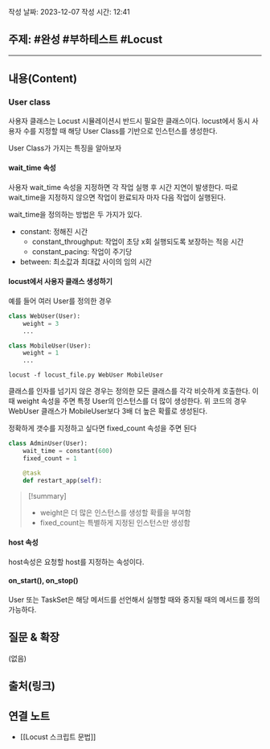 작성 날짜: 2023-12-07
작성 시간: 12:41

## 주제: #완성 #부하테스트 #Locust

----
## 내용(Content)
### User class

사용자 클래스는 Locust 시뮬레이션시 반드시 필요한 클래스이다. locust에서 동시 사용자 수를 지정할 때 해당 User Class를 기반으로 인스턴스를 생성한다.

User Class가 가지는 특징을 알아보자

#### wait_time 속성
사용자 wait_time 속성을 지정하면 각 작업 실행 후 시간 지연이 발생한다. 따로 wait_time을 지정하지 않으면 작업이 완료되자 마자 다음 작업이 실행된다.

wait_time을 정의하는 방법은 두 가지가 있다.

- constant: 정해진 시간
	- constant_throughput: 작업이 초당 x회 실행되도록 보장하는 적응 시간
	- constant_pacing: 작업이 주기당
- between: 최소값과 최대값 사이의 임의 시간

#### locust에서 사용자 클래스 생성하기

예를 들어 여러 User를 정의한 경우

```python
class WebUser(User):
    weight = 3
    ...

class MobileUser(User):
    weight = 1
    ...
```

```shell
locust -f locust_file.py WebUser MobileUser
```

클래스를 인자를 넘기지 않은 경우는 정의한 모든 클래스를 각각 비슷하게 호출한다. 이 때 weight 속성을 주면 특정 User의 인스턴스를 더 많이 생성한다. 위 코드의 경우 WebUser 클래스가 MobileUser보다 3배 더 높은 확률로 생성된다.


정확하게 갯수를 지정하고 싶다면 fixed_count 속성을 주면 된다

```python
class AdminUser(User):
    wait_time = constant(600)
    fixed_count = 1

    @task
    def restart_app(self):
```

>[!summary]
>- weight은 더 많은 인스턴스를 생성할 확률을 부여함
>- fixed_count는 특별하게 지정된 인스턴스만 생성함

#### host 속성

host속성은 요청할 host를 지정하는 속성이다.

#### on_start(), on_stop()

User 또는 TaskSet은 해당 메서드를 선언해서 실행할 때와 중지될 때의 메서드를 정의 가능하다.
## 질문 & 확장

(없음)

## 출처(링크)


## 연결 노트
- [[Locust 스크립트 문법]]








